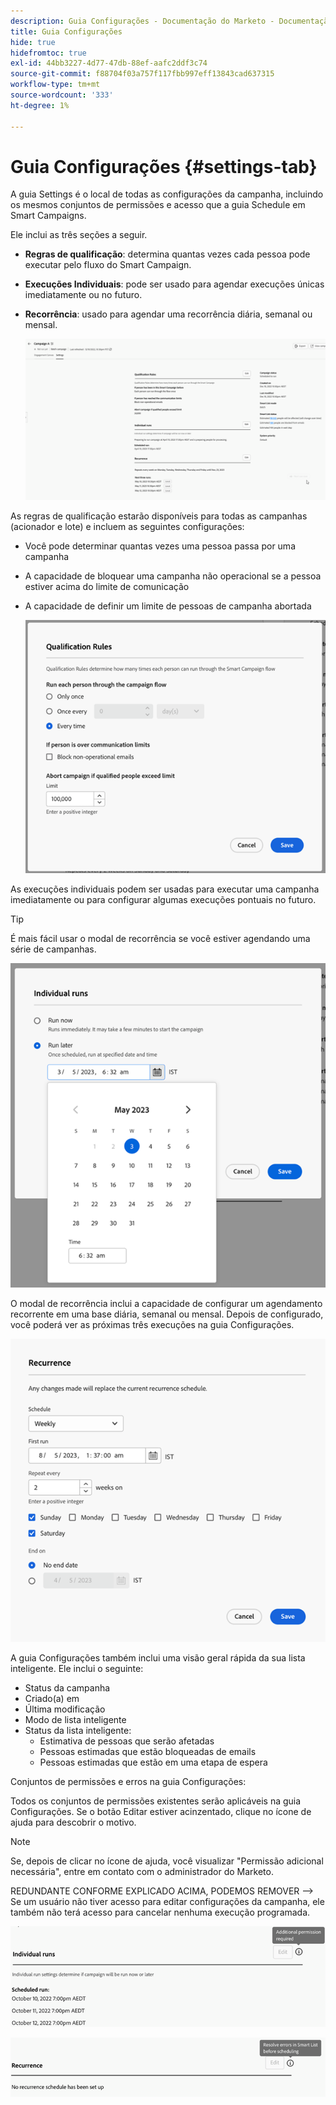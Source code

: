 ```yaml
---
description: Guia Configurações - Documentação do Marketo - Documentação do produto
title: Guia Configurações
hide: true
hidefromtoc: true
exl-id: 44bb3227-4d77-47db-88ef-aafc2ddf3c74
source-git-commit: f88704f03a757f117fbb997eff13843cad637315
workflow-type: tm+mt
source-wordcount: '333'
ht-degree: 1%

---
```


# Guia Configurações {#settings-tab}

A guia Settings é o local de todas as configurações da campanha, incluindo os mesmos conjuntos de permissões e acesso que a guia Schedule em Smart Campaigns.

Ele inclui as três seções a seguir.

* **Regras de qualificação**: determina quantas vezes cada pessoa pode executar pelo fluxo do Smart Campaign.

* **Execuções Individuais**: pode ser usado para agendar execuções únicas imediatamente ou no futuro.

* **Recorrência**: usado para agendar uma recorrência diária, semanal ou mensal.

  ![](assets/settings-tab-1.png)

As regras de qualificação estarão disponíveis para todas as campanhas (acionador e lote) e incluem as seguintes configurações:

* Você pode determinar quantas vezes uma pessoa passa por uma campanha
* A capacidade de bloquear uma campanha não operacional se a pessoa estiver acima do limite de comunicação
* A capacidade de definir um limite de pessoas de campanha abortada

  ![](assets/settings-tab-2.png)

As execuções individuais podem ser usadas para executar uma campanha imediatamente ou para configurar algumas execuções pontuais no futuro.

>[!TIP]
>
>É mais fácil usar o modal de recorrência se você estiver agendando uma série de campanhas.

![](assets/settings-tab-3.png)

O modal de recorrência inclui a capacidade de configurar um agendamento recorrente em uma base diária, semanal ou mensal. Depois de configurado, você poderá ver as próximas três execuções na guia Configurações.

![](assets/settings-tab-4.png)

A guia Configurações também inclui uma visão geral rápida da sua lista inteligente. Ele inclui o seguinte:

* Status da campanha
* Criado(a) em
* Última modificação
* Modo de lista inteligente
* Status da lista inteligente:
   * Estimativa de pessoas que serão afetadas
   * Pessoas estimadas que estão bloqueadas de emails
   * Pessoas estimadas que estão em uma etapa de espera

Conjuntos de permissões e erros na guia Configurações:

Todos os conjuntos de permissões existentes serão aplicáveis na guia Configurações. Se o botão Editar estiver acinzentado, clique no ícone de ajuda para descobrir o motivo.

>[!NOTE]
>
>Se, depois de clicar no ícone de ajuda, você visualizar &quot;Permissão adicional necessária&quot;, entre em contato com o administrador do Marketo.

REDUNDANTE CONFORME EXPLICADO ACIMA, PODEMOS REMOVER —> Se um usuário não tiver acesso para editar configurações da campanha, ele também não terá acesso para cancelar nenhuma execução programada.

![](assets/settings-tab-5.png)

![](assets/settings-tab-6.png)
